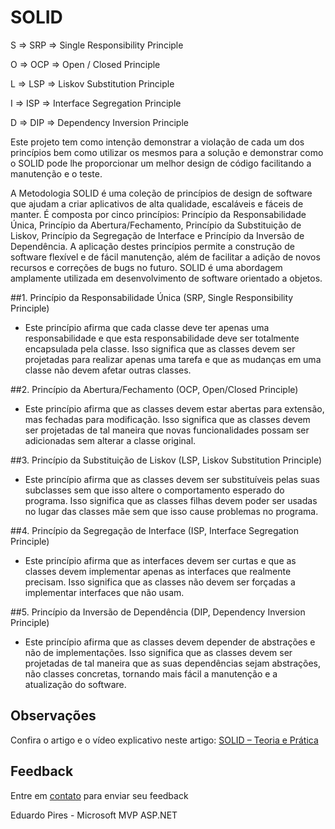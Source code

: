 # SOLID

S => SRP => Single Responsibility Principle

O	=> OCP => Open / Closed Principle

L	=> LSP => Liskov Substitution Principle

I	=> ISP => Interface Segregation Principle

D	=> DIP => Dependency Inversion Principle

Este projeto tem como intenção demonstrar a violação de cada um dos princípios bem como utilizar os mesmos para a solução e demonstrar como o SOLID pode lhe proporcionar um melhor design de código facilitando a manutenção e o teste.
 	
A Metodologia SOLID é uma coleção de princípios de design de software que ajudam a criar aplicativos de alta qualidade, escaláveis e fáceis de manter. É composta por cinco princípios: Princípio da Responsabilidade Única, Princípio da Abertura/Fechamento, Princípio da Substituição de Liskov, Princípio da Segregação de Interface e Princípio da Inversão de Dependência. A aplicação destes princípios permite a construção de software flexível e de fácil manutenção, além de facilitar a adição de novos recursos e correções de bugs no futuro. SOLID é uma abordagem amplamente utilizada em desenvolvimento de software orientado a objetos.

##1. Princípio da Responsabilidade Única (SRP, Single Responsibility Principle)
- Este princípio afirma que cada classe deve ter apenas uma responsabilidade e que esta responsabilidade deve ser totalmente encapsulada pela classe. Isso significa que as classes devem ser projetadas para realizar apenas uma tarefa e que as mudanças em uma classe não devem afetar outras classes.

##2. Princípio da Abertura/Fechamento (OCP, Open/Closed Principle)
- Este princípio afirma que as classes devem estar abertas para extensão, mas fechadas para modificação. Isso significa que as classes devem ser projetadas de tal maneira que novas funcionalidades possam ser adicionadas sem alterar a classe original.

##3. Princípio da Substituição de Liskov (LSP, Liskov Substitution Principle) 
- Este princípio afirma que as classes devem ser substituíveis pelas suas subclasses sem que isso altere o comportamento esperado do programa. Isso significa que as classes filhas devem poder ser usadas no lugar das classes mãe sem que isso cause problemas no programa.

##4. Princípio da Segregação de Interface (ISP, Interface Segregation Principle) 
- Este princípio afirma que as interfaces devem ser curtas e que as classes devem implementar apenas as interfaces que realmente precisam. Isso significa que as classes não devem ser forçadas a implementar interfaces que não usam.

##5. Princípio da Inversão de Dependência (DIP, Dependency Inversion Principle) 
- Este princípio afirma que as classes devem depender de abstrações e não de implementações. Isso significa que as classes devem ser projetadas de tal maneira que as suas dependências sejam abstrações, não classes concretas, tornando mais fácil a manutenção e a atualização do software.
	
## Observações		 
 
Confira o artigo e o vídeo explicativo neste artigo:
<a href="http://eduardopires.net.br/2015/01/solid-teoria-e-pratica/" target="_blank">SOLID – Teoria e Prática</a>

## Feedback

Entre em <a href="http://www.eduardopires.net.br/" target="_blank">contato</a> para enviar seu feedback

Eduardo Pires - Microsoft MVP ASP.NET
